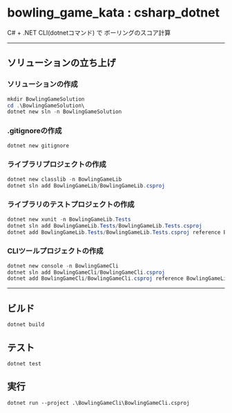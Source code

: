 # bowling_game_kata : csharp_dotnet

C# + .NET CLI(dotnetコマンド) で ボーリングのスコア計算

----

## ソリューションの立ち上げ

### ソリューションの作成
``` Powershell
mkdir BowlingGameSolution
cd .\BowlingGameSolution\
dotnet new sln -n BowlingGameSolution
```

### .gitignoreの作成
``` Powershell
dotnet new gitignore
```

### ライブラリプロジェクトの作成
``` Powershell
dotnet new classlib -n BowlingGameLib
dotnet sln add BowlingGameLib/BowlingGameLib.csproj
```

### ライブラリのテストプロジェクトの作成
``` Powershell
dotnet new xunit -n BowlingGameLib.Tests
dotnet sln add BowlingGameLib.Tests/BowlingGameLib.Tests.csproj
dotnet add BowlingGameLib.Tests/BowlingGameLib.Tests.csproj reference BowlingGameLib/BowlingGameLib.csproj
```

### CLIツールプロジェクトの作成
``` Powershell
dotnet new console -n BowlingGameCli
dotnet sln add BowlingGameCli/BowlingGameCli.csproj
dotnet add BowlingGameCli/BowlingGameCli.csproj reference BowlingGameLib/BowlingGameLib.csproj
```

----

## ビルド
```
dotnet build
```

## テスト
```
dotnet test
```

## 実行
```
dotnet run --project .\BowlingGameCli\BowlingGameCli.csproj
```

